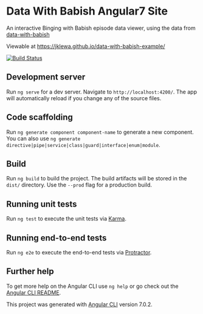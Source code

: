 # Data With Babish Angular7 Site

An interactive Binging with Babish episode data viewer, using the data from [data-with-babish](https://github.com/jklewa/data-with-babish/)

Viewable at https://jklewa.github.io/data-with-babish-example/

[![Build Status](https://travis-ci.org/jklewa/data-with-babish-example.svg?branch=master)](https://travis-ci.org/jklewa/data-with-babish-example)

## Development server

Run `ng serve` for a dev server. Navigate to `http://localhost:4200/`. The app will automatically reload if you change any of the source files.

## Code scaffolding

Run `ng generate component component-name` to generate a new component. You can also use `ng generate directive|pipe|service|class|guard|interface|enum|module`.

## Build

Run `ng build` to build the project. The build artifacts will be stored in the `dist/` directory. Use the `--prod` flag for a production build.

## Running unit tests

Run `ng test` to execute the unit tests via [Karma](https://karma-runner.github.io).

## Running end-to-end tests

Run `ng e2e` to execute the end-to-end tests via [Protractor](http://www.protractortest.org/).

## Further help

To get more help on the Angular CLI use `ng help` or go check out the [Angular CLI README](https://github.com/angular/angular-cli/blob/master/README.md).

This project was generated with [Angular CLI](https://github.com/angular/angular-cli) version 7.0.2.
